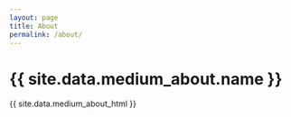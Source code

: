 ```yaml
---
layout: page
title: About
permalink: /about/
---
```


<div class="medium-about">
  <h1>{{ site.data.medium_about.name }}</h1>
  <div class="medium-bio">
    {{ site.data.medium_about_html }}
  </div>
</div>
